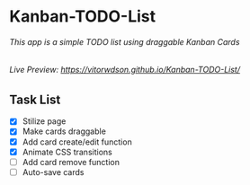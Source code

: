 # Kanban-TODO-List

###### This app is a simple TODO list using draggable Kanban Cards

###### Live Preview: https://vitorwdson.github.io/Kanban-TODO-List/

## Task List
- [x] Stilize page
- [x] Make cards draggable
- [x] Add card create/edit function
- [x] Animate CSS transitions
- [ ] Add card remove function
- [ ] Auto-save cards